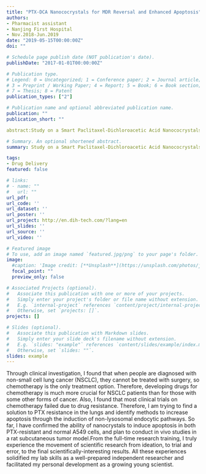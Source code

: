 ```yaml
---
title: "PTX-DCA Nanococrystals for MDR Reversal and Enhanced Apoptosis"
authors:
- Pharmacist assistant
- Nanjing First Hospital
- Nov.2018-Jun.2019
date: "2019-05-15T00:00:00Z"
doi: ""

# Schedule page publish date (NOT publication's date).
publishDate: "2017-01-01T00:00:00Z"

# Publication type.
# Legend: 0 = Uncategorized; 1 = Conference paper; 2 = Journal article;
# 3 = Preprint / Working Paper; 4 = Report; 5 = Book; 6 = Book section;
# 7 = Thesis; 8 = Patent
publication_types: ["2"]

# Publication name and optional abbreviated publication name.
publication: ""
publication_short: ""

abstract:Study on a Smart Paclitaxel-Dichloroacetic Acid Nanococrystals for Efficient MDR Reversal and Enhanced Apoptosis. My independent project & graduating design.

# Summary. An optional shortened abstract.
summary: Study on a Smart Paclitaxel-Dichloroacetic Acid Nanococrystals for Efficient MDR Reversal and Enhanced Apoptosis. My independent project & graduating design.

tags:
- Drug Delivery
featured: false

# links:
# - name: ""
#   url: ""
url_pdf: 
url_code: ''
url_dataset: ''
url_poster: ''
url_project: http://en.dih-tech.com/?lang=en
url_slides: ''
url_source: ''
url_video: ''

# Featured image
# To use, add an image named `featured.jpg/png` to your page's folder. 
image:
  #caption: 'Image credit: [**Unsplash**](https://unsplash.com/photos/jdD8gXaTZsc)'
  focal_point: ""
  preview_only: false

# Associated Projects (optional).
#   Associate this publication with one or more of your projects.
#   Simply enter your project's folder or file name without extension.
#   E.g. `internal-project` references `content/project/internal-project/index.md`.
#   Otherwise, set `projects: []`.
projects: []

# Slides (optional).
#   Associate this publication with Markdown slides.
#   Simply enter your slide deck's filename without extension.
#   E.g. `slides: "example"` references `content/slides/example/index.md`.
#   Otherwise, set `slides: ""`.
slides: example
---
```

Through clinical investigation, I found that when people are diagnosed with non-small cell lung cancer (NSCLC), they cannot be treated with surgery, so chemotherapy is the only treatment option. Therefore, developing drugs for chemotherapy is much more crucial for NSCLC patients than for those with some other forms of cancer. Also, I found that most clinical trials on chemotherapy failed due to drug resistance. Therefore, I am trying to find a solution to PTX resistance in the lungs and identify methods to increase apoptosis through the induction of non-lysosomal endocytic pathways. 
So far, I have confirmed the ability of nanocrystals to induce apoptosis in both PTX-resistant and normal A549 cells, and plan to conduct in vivo studies in a rat subcutaneous tumor model.From the full-time research training, I truly experience the movement of scientific research from ideation, to trial and error, to the final scientifically-interesting results. All these experiences solidified my lab skills as a well-prepared independent researcher and facilitated my personal development as a growing young scientist.

